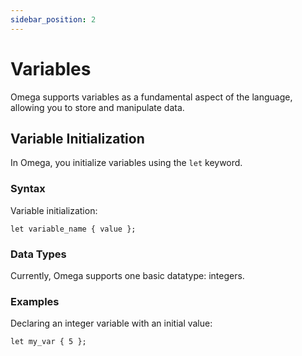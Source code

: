```yaml
---
sidebar_position: 2
---
```


# Variables

Omega supports variables as a fundamental aspect of the language, allowing you to store and manipulate data.

## Variable Initialization

In Omega, you initialize variables using the `let` keyword.

### Syntax

Variable initialization:

```omega
let variable_name { value };
```

### Data Types

Currently, Omega supports one basic datatype: integers.

### Examples

Declaring an integer variable with an initial value:

```omega
let my_var { 5 };
```
